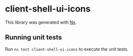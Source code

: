 # client-shell-ui-icons

This library was generated with [Nx](https://nx.dev).

## Running unit tests

Run `nx test client-shell-ui-icons` to execute the unit tests.

